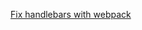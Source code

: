 [Fix handlebars with webpack](https://github.com/handlebars-lang/handlebars.js/issues/1174#issuecomment-229918935)
